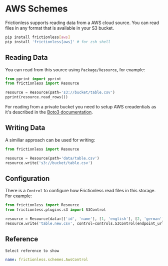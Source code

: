 # AWS Schemes

Frictionless supports reading data from a AWS cloud source. You can read files in any format that is available in your S3 bucket.

```bash tabs=CLI
pip install frictionless[aws]
pip install 'frictionless[aws]' # for zsh shell
```

## Reading Data

You can read from this source using `Package/Resource`, for example:

```python tabs=Python
from pprint import pprint
from frictionless import Resource

resource = Resource(path='s3://bucket/table.csv')
pprint(resource.read_rows())
```

For reading from a private bucket you need to setup AWS creadentials as it's described in the [Boto3 documentation](https://boto3.amazonaws.com/v1/documentation/api/latest/guide/credentials.html#environment-variables).

## Writing Data

A similiar approach can be used for writing:

```python tabs=Python
from frictionless import Resource

resource = Resource(path='data/table.csv')
resource.write('s3://bucket/table.csv')
```

## Configuration

There is a `Control` to configure how Frictionless read files in this storage. For example:

```python tabs=Python
from frictionless import Resource
from frictionless.plugins.s3 import S3Control

resource = Resource(data=[['id', 'name'], [1, 'english'], [2, 'german']])
resource.write('table.new.csv', control=controls.S3Control(endpoint_url='<url>'))
```

## Reference

```markdown tabs=Select
Select reference to show
```

```yaml reference tabs=AwsControl
name: frictionless.schemes.AwsControl
```
